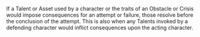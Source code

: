 If a Talent or Asset used by a character or the traits of an Obstacle or Crisis would impose consequences for an attempt or failure, those resolve before the conclusion of the attempt. This is also when any Talents invoked by a defending character would inflict consequences upon the acting character.